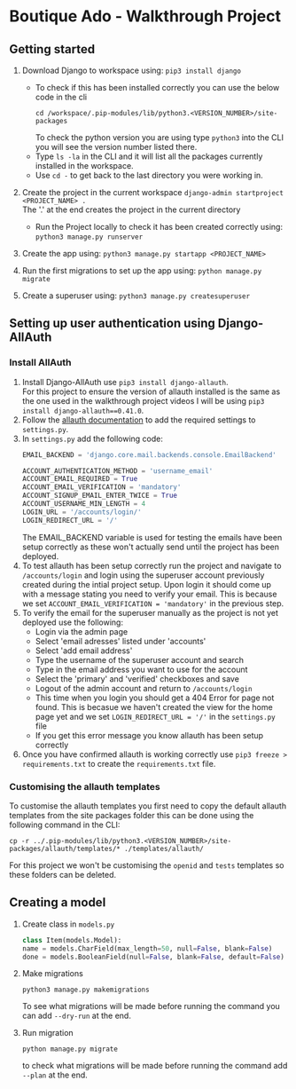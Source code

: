 # Boutique Ado - Walkthrough Project

## Getting started

1. Download Django to workspace using:
    `pip3 install django`
    - To check if this has been installed correctly you can use the below code in the cli
        ```
        cd /workspace/.pip-modules/lib/python3.<VERSION_NUMBER>/site-packages
        ```
        To check the python version you are using type `python3` into the CLI you will see the version number listed there.
    - Type `ls -la` in the CLI and it will list all the packages currently installed in the workspace.
    - Use `cd -` to get back to the last directory you were working in.


2. Create the project in the current workspace
    `django-admin startproject <PROJECT_NAME> .`  
    The '.' at the end creates the project in the current directory

    - Run the Project locally to check it has been created correctly using:
        `python3 manage.py runserver`

3. Create the app using:
    `python3 manage.py startapp <PROJECT_NAME>`

4. Run the first migrations to set up the app using:
    `python manage.py migrate`

5. Create a superuser using:
    `python3 manage.py createsuperuser`

## Setting up user authentication using Django-AllAuth

### Install AllAuth

1. Install Django-AllAuth use `pip3 install django-allauth`.  
    For this project to ensure the version of allauth installed is the same as the one used in the walkthrough project videos I will be using `pip3 install django-allauth==0.41.0`.
2. Follow the [allauth documentation](https://django-allauth.readthedocs.io/en/latest/installation.html) to add the required settings to `settings.py`.
3. In `settings.py` add the following code:
    ```python
    EMAIL_BACKEND = 'django.core.mail.backends.console.EmailBackend'

    ACCOUNT_AUTHENTICATION_METHOD = 'username_email'
    ACCOUNT_EMAIL_REQUIRED = True
    ACCOUNT_EMAIL_VERIFICATION = 'mandatory'
    ACCOUNT_SIGNUP_EMAIL_ENTER_TWICE = True
    ACCOUNT_USERNAME_MIN_LENGTH = 4
    LOGIN_URL = '/accounts/login/'
    LOGIN_REDIRECT_URL = '/'
    ```
    The EMAIL_BACKEND variable is used for testing the emails have been setup correctly as these won't actually send until the project has been deployed. 
4. To test allauth has been setup correctly run the project and navigate to `/accounts/login` and login using the superuser account previously created during the intial project setup. Upon login it should come up with a message stating you need to verify your email. This is because we set `ACCOUNT_EMAIL_VERIFICATION = 'mandatory'` in the previous step.
5. To verify the email for the superuser manually as the project is not yet deployed use the following:
    - Login via the admin page
    - Select 'email adresses' listed under 'accounts'
    - Select 'add email address'
    - Type the username of the superuser account and search
    - Type in the email address you want to use for the account
    - Select the 'primary' and 'verified' checkboxes and save
    - Logout of the admin account and return to `/accounts/login`
    - This time when you login you should get a 404 Error for page not found. This is becasue we haven't created the view for the home page yet and we set `LOGIN_REDIRECT_URL = '/'` in the `settings.py` file
    - If you get this error message you know allauth has been setup correctly
6. Once you have confirmed allauth is working correctly use `pip3 freeze > requirements.txt` to create the `requirements.txt` file.

### Customising the allauth templates

To customise the allauth templates you first need to copy the default allauth templates from the site packages folder this can be done using the following command in the CLI:
```
cp -r ../.pip-modules/lib/python3.<VERSION_NUMBER>/site-packages/allauth/templates/* ./templates/allauth/
```

For this project we won't be customising the `openid` and `tests` templates so these folders can be deleted.

## Creating a model

1. Create class in `models.py` 
    ``` python
    class Item(models.Model):
    name = models.CharField(max_length=50, null=False, blank=False)
    done = models.BooleanField(null=False, blank=False, default=False)
    ```

2. Make migrations
    ``` 
    python3 manage.py makemigrations
    ```
    To see what migrations will be made before running the command you can add `--dry-run` at the end.

3. Run migration
    ```
    python manage.py migrate
    ```
    to check what migrations will be made before running the command add `--plan` at the end.